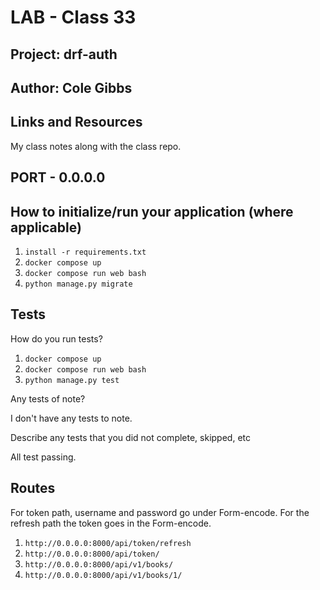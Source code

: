 # LAB - Class 33

## Project: drf-auth

## Author: Cole Gibbs

## Links and Resources

My class notes along with the class repo.

## PORT - 0.0.0.0

## How to initialize/run your application (where applicable)

1. `install -r requirements.txt`
2. `docker compose up`
3. `docker compose run web bash`
4. `python manage.py migrate`

## Tests

How do you run tests?

1. `docker compose up`
2. `docker compose run web bash`
3. `python manage.py test`

Any tests of note?

I don't have any tests to note.

Describe any tests that you did not complete, skipped, etc

All test passing.

## Routes

For token path, username and password go under Form-encode. For the refresh path the token goes in the Form-encode.

1. `http://0.0.0.0:8000/api/token/refresh`
2. `http://0.0.0.0:8000/api/token/`
3. `http://0.0.0.0:8000/api/v1/books/`
4. `http://0.0.0.0:8000/api/v1/books/1/`